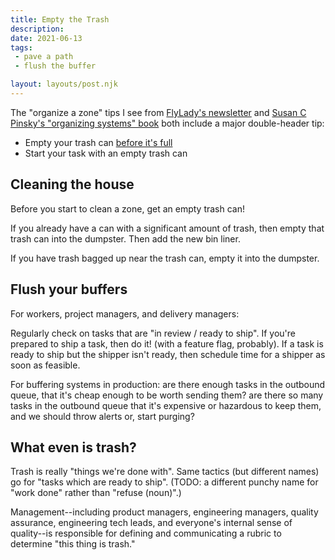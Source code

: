 ```yaml
---
title: Empty the Trash
description: 
date: 2021-06-13
tags:
 - pave a path
 - flush the buffer

layout: layouts/post.njk
---
```


The "organize a zone" tips I see from [FlyLady's newsletter](./flylady) and [Susan C Pinsky's "organizing systems" book](https://www.organizationallyours.com/books/organizing-solutions-for-people-with-adhd/) both include a major double-header tip:

- Empty your trash can [before it's full](./the-trash-is-full)
- Start your task with an empty trash can

## Cleaning the house

Before you start to clean a zone, get an empty trash can!

If you already have a can with a significant amount of trash, then empty that trash can into the dumpster. Then add the new bin liner.

If you have trash bagged up near the trash can, empty it into the dumpster.

## Flush your buffers

For workers, project managers, and delivery managers:

Regularly check on tasks that are "in review /  ready to ship". If you're prepared to ship a task, then do it! (with a feature flag, probably). If a task is ready to ship but the shipper isn't ready, then schedule time for a shipper as soon as feasible.


For buffering systems in production: are there enough tasks in the outbound queue, that it's cheap enough to be worth sending them? are there so many tasks in the outbound queue that it's expensive or hazardous to keep them, and we should throw alerts or, start purging?

## What even is trash?

Trash is really "things we're done with". Same tactics (but different names) go for "tasks which are ready to ship". (TODO: a different punchy name for "work done" rather than "refuse (noun)".)

Management--including product managers, engineering managers, quality assurance, engineering tech leads, and everyone's internal sense of quality--is responsible for defining and communicating a rubric to determine "this thing is trash."